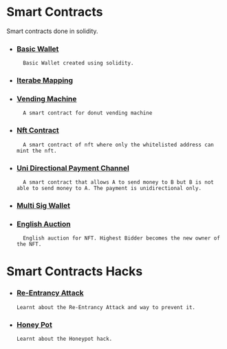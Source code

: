 # Smart Contracts
Smart contracts done in solidity.

- ### [Basic Wallet](https://github.com/abiiralbhattarai/Smart-Contracts/blob/main/contracts/BasicWallet.sol)
        Basic Wallet created using solidity.

- ### [Iterabe Mapping](https://github.com/abiiralbhattarai/Smart-Contracts/blob/main/contracts/IterableMapping.sol)

- ### [Vending Machine](https://github.com/abiiralbhattarai/Smart-Contracts/blob/main/contracts/VendingMachine.sol)
        A smart contract for donut vending machine

- ### [Nft Contract](https://github.com/abiiralbhattarai/Smart-Contracts/blob/main/contracts/NFTContract.sol)
        A smart contract of nft where only the whitelisted address can mint the nft.

- ### [Uni Directional Payment Channel](https://github.com/abiiralbhattarai/Smart-Contracts/blob/main/contracts/UniDirectionalPaymentChannel.sol)
        A smart contract that allows A to send money to B but B is not able to send money to A. The payment is unidirectional only.

- ### [Multi Sig Wallet ](https://github.com/abiiralbhattarai/Smart-Contracts/blob/main/contracts/MultiSigWallet.sol)

- ### [English Auction ](https://github.com/abiiralbhattarai/Smart-Contracts/blob/main/contracts/EnglishAuction.sol)
        English auction for NFT. Highest Bidder becomes the new owner of the NFT.
 
# Smart Contracts Hacks

- ### [Re-Entrancy Attack ](https://github.com/abiiralbhattarai/Smart-Contracts/blob/main/contracts/ReEntrancy.sol)
      Learnt about the Re-Entrancy Attack and way to prevent it.
- ### [Honey Pot ](https://github.com/abiiralbhattarai/Smart-Contracts/blob/main/contracts/HoneyPot.sol)
      Learnt about the Honeypot hack.
